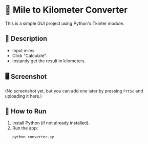 # 🧮 Mile to Kilometer Converter

This is a simple GUI project using Python's Tkinter module.

## 📌 Description
- Input miles.
- Click "Calculate".
- Instantly get the result in kilometers.

## 🖥️ Screenshot
(No screenshot yet, but you can add one later by pressing `PrtSc` and uploading it here.)

## 🚀 How to Run

1. Install Python (if not already installed).
2. Run the app:
   ```bash
   python converter.py
